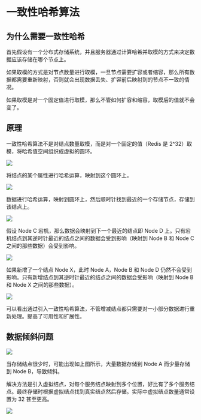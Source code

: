 # 一致性哈希算法

## 为什么需要一致性哈希

首先假设有一个分布式存储系统，并且服务器通过计算哈希并取模的方式来决定数据应该存储在哪个节点上。

如果取模的方式是对节点数量进行取模，一旦节点需要扩容或者缩容，那么所有数据都需要重新映射，否则就会出现数据丢失、扩容前后映射到的节点不一致的情况。

如果取模是对一个固定值进行取模，那么不管如何扩容和缩容，取模后的值就不会变了。

## 原理

一致性哈希算法不是对结点数量取模，而是对一个固定的值（Redis 是 2^32）取模，将哈希值空间组织成虚拟的圆环。

![](assets/20190820161749720_30959.png)

将结点的某个属性进行哈希运算，映射到这个圆环上。

![](assets/20190820161758618_1292.png)

数据进行哈希运算，映射到圆环上，然后顺时针找到最近的一个存储节点，存储到该结点上。

![](assets/20190820161809450_8873.png)

假设 Node C 宕机，那么数据会映射到下一个最近的结点即 Node D 上。只有宕机结点到其逆时针最近的结点之间的数据会受到影响（映射到 Node B 和 Node C 之间的那些数据）会受到影响。

![](assets/20190820161820824_9446.png)

如果新增了一个结点 Node X，此时 Node A，Node B 和 Node D 仍然不会受到影响。只有新增结点到其逆时针最近的结点之间的数据会受影响（映射到 Node B 和 Node X 之间的那些数据）。

![](assets/20190820161829563_27169.png)

可以看出通过引入一致性哈希算法，不管增减结点都只需要对一小部分数据进行重新处理。提高了可用性和扩展性。

## 数据倾斜问题

![](assets/20190820161836849_24337.png)

当存储结点很少时，可能出现如上图所示，大量数据存储到 Node A 而少量存储到 Node B，导致倾斜。

解决方法是引入虚拟结点，对每个服务结点映射到多个位置，好比有了多个服务结点。最终存储时根据虚拟结点找到真实结点然后存储。实际中虚拟结点数量通常设置为 32 甚至更高。

![](assets/20190820161844057_30985.png)
